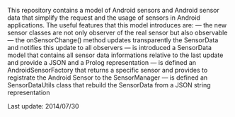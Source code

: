 This repository contains a model of Android sensors and Android sensor data that simplify the request and the usage of sensors in Android applications.
The useful features that this model introduces are:
	— the new sensor classes are not only observer of the real sensor but also observable
	— the onSensorChange() method updates transparently the SensorData and notifies this update to all observers
	— is introduced a SensorData model that contains all sensor data informations relative to the last update and provide a JSON and a Prolog representation
	— is defined an AndroidSensorFactory that returns a specific sensor and provides to registrate the Android Sensor to the SensorManager
	— is defined an SensorDataUtils class that rebuild the SensorData from a JSON string representation

Last update: 2014/07/30
